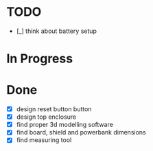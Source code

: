 
# TODO

- [_] think about battery setup

# In Progress

# Done

- [x] design reset button button
- [x] design top enclosure
- [x] find proper 3d modelling software
- [x] find board, shield and powerbank dimensions
- [x] find measuring tool
